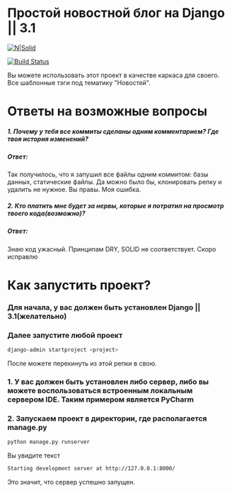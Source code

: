 # Простой новостной блог на Django || 3.1

[![N|Solid](https://habrastorage.org/getpro/habr/post_images/1d5/28e/2cb/1d528e2cb5fbc29ad16c74e5d883c371.png)](https://www.djangoproject.com/)

[![Build Status](https://travis-ci.org/joemccann/dillinger.svg?branch=master)](https://travis-ci.org/joemccann/dillinger)

Вы можете использовать этот проект в качестве каркаса для своего. Все шаблонные тэги под тематику "Новостей".

# Ответы на возможные вопросы
##### 1. Почему у тебя все коммиты сделаны одним комментарием? Где твоя история изменений?
##### Ответ:
Так получилось, что я запушил все файлы одним коммитом: базы данных, статические файлы.
Да можно было бы, клонировать репку и удалить не нужное. Вы правы. Моя ошибка. 
##### 2. Кто платить мне будет за нервы, которые я потратил на просмотр твоего кода(возможно)?
##### Ответ:
Знаю код ужасный. Принципам DRY, SOLID не соответствует.
Скоро исправлю

#    Как запустить проект?
### Для начала, у вас должен быть установлен Django || 3.1(желательно)
### Далее запустите любой проект
```sh
django-admin startproject <project>
```
После можете перекинуть из этой репки в свою.
### 1. У вас должен быть установлен либо сервер, либо вы можете воспользоваться встроенным локальным сервером IDE. Таким примером является PyCharm
### 2. Запускаем проект в директории, где располагается manage.py
```sh
python manage.py runserver
```
   Вы увидите текст  
  ```sh
  Starting development server at http://127.0.0.1:8000/
  ```
  Это значит, что сервер успешно запущен. 
  


